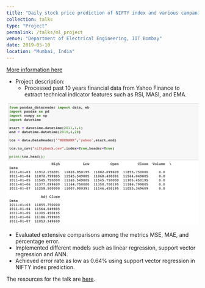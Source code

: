 ```yaml
---
title: "Daily stock price prediction of NIFTY index and various campanies listed in NSE."
collection: talks
type: "Project"
permalink: /talks/ml_project
venue: "Department of Electrical Engineering, IIT Bombay"
date: 2019-05-10
location: "Mumbai, India"
---
```

[More information here](/images/Project.zip)

* Project description:
  * Processed past 10 years financial data from Yahoo Finance to extract technical indicator features such as RSI,
MASI, and EMA. 

 <img src="/images/ML_project_data.png"
     alt="Markdown Monster icon" width="600"
     style="float: center; margin-right: 70px;" />
     
  * Evaluated extensive comparisons among the metrics MSE, MAE, and percentage error.
  * Implemented different models such as linear regression, support vector regression and ANN.
  * Achieved error rate as low as 0.64% using support vector regression in NIFTY index prediction.
  
The resources for the talk are [here](/images/Presentation-Report.pdf).
